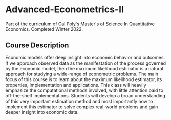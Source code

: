 # Advanced-Econometrics-II

Part of the curriculum of Cal Poly's Master's of Science In Quantitative Economics. Completed Winter 2022.

## Course Description
Economic models offer deep insight into economic behavior and outcomes. If we approach observed
data as the manifestation of the process governed by the economic model, then the maximum
likelihood estimator is a natural approach for studying a wide-range of econometric problems.
The main focus of this course is to learn about the maximum likelihood estimator, its properties,
implementation and applications. This class will heavily emphasize the computational methods
involved, with little attention paid to off-the-shelf implementations. Students will develop a broad
understanding of this very important estimation method and most importantly how to implement
this estimator to solve complex real-world problems and gain deeper insight into economic data.
